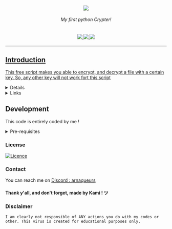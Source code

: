 <h1 align="center">
    <img src="https://image.noelshack.com/fichiers/2023/47/3/1700688529-application.png">
    </a>
</h1>

<p align="center">
  <i align="center">My first python Crypter!</i>
</p>
<h4 align="center">
  <br>
  <a href="https://discord.gg/XGS5ajTXbJ">
    <img src="https://img.shields.io/badge/Discord-%235865F2.svg?style=for-the-badge&logo=discord&logoColor=white">
  </a>
  <a href="https://www.youtube.com/@KamiHate.">
    <img src="https://img.shields.io/badge/YouTube-%23FF0000.svg?style=for-the-badge&logo=YouTube&logoColor=white">
    </a>
  <a href=https://www.tiktok.com/@i.am.kamihate>
    <img src="https://img.shields.io/badge/TikTok-%23000000.svg?style=for-the-badge&logo=TikTok&logoColor=white"
  </a>
</h4>
<hr>


## Introduction

This free script makes you able to encrypt, and decrypt a file with a certain key.
So, any other key will not work fort this script


   

<details>
<summary>
  Tutorials
</summary> <br />
    
[Stealer tuto](https://www.veed.io/view/dfd1922c-d4f0-4901-bae2-a26a7447a2fb?sharingWidget=true&panel=share)

All links are [here](https://github.com/KamiHateOmg/TwitchBooster#stealers-and-other)
	
> **Note**
> : Still in development here !
    
</details>

	
<details>
<summary>
   Links
</summary> <br />

* [Python (take the 3.10 it's better)](https://www.python.org/downloads/windows/)
* [Crypter tuto](https://www.youtube.com/watch?v=Ldb8gbY7BQE)

	
</details>
	




	
## Development

This code is entirely coded by me !

<details>
<summary>
Pre-requisites
</summary> <br />
  Make sure that you have the following pre-requisites installed:

###

- [Python 3.9 or above](https://www.python.org/downloads) OR Windows OS


</details>
	
	
### License

[![Licence](https://img.shields.io/github/license/Ileriayo/markdown-badges?style=for-the-badge)](./LICENSE)

### Contact

You can reach me on [Discord : arnaqueurs](https://discord.gg/XGS5ajTXbJ)


#### Thank y'all, and don't forget, made by Kami ! ツ


### Disclaimer
    I am clearly not responsible of ANY actions you do with my codes or other. This virus is created for educational purposes only.
